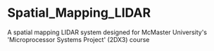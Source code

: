 # Spatial_Mapping_LIDAR
A spatial mapping LIDAR system designed for McMaster University's 'Microprocessor Systems Project' (2DX3) course
